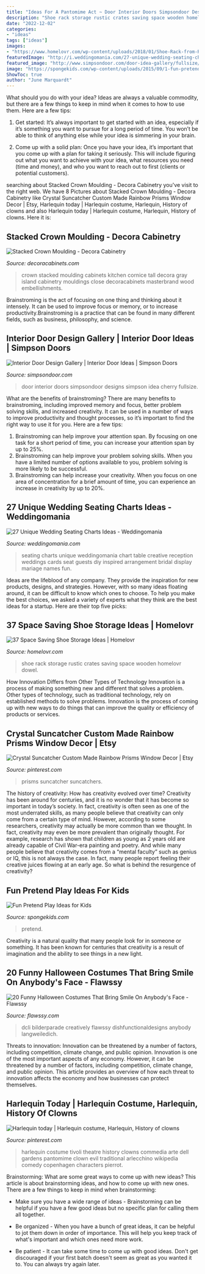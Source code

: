 ```yaml
---
title: "Ideas For A Pantomime Act ~ Door Interior Doors Simpsondoor Designs Simpson Idea Cherry Fullsize"
description: "Shoe rack storage rustic crates saving space wooden homelovr dowel"
date: "2022-12-02"
categories:
- "ideas"
tags: ["ideas"]
images:
- "https://www.homelovr.com/wp-content/uploads/2018/01/Shoe-Rack-from-Rustic-Crates.jpg"
featuredImage: "http://i.weddingomania.com/27-unique-wedding-seating-charts-ideas-5-500x698.jpg"
featured_image: "http://www.simpsondoor.com/door-idea-gallery/fullsize/720.jpg"
image: "https://spongekids.com/wp-content/uploads/2015/09/1-fun-pretend-play-ideas-for-kids.jpg"
ShowToc: true
author: "June Marquardt"
---
```



What should you do with your idea?
Ideas are always a valuable commodity, but there are a few things to keep in mind when it comes to how to use them. Here are a few tips: 
1. Get started: It’s always important to get started with an idea, especially if it’s something you want to pursue for a long period of time. You won’t be able to think of anything else while your idea is simmering in your brain.

2. Come up with a solid plan: Once you have your idea, it’s important that you come up with a plan for taking it seriously. This will include figuring out what you want to achieve with your idea, what resources you need (time and money), and who you want to reach out to first (clients or potential customers). 


	

		
searching about Stacked Crown Moulding - Decora Cabinetry you've visit to the right web. We have 8 Pictures about Stacked Crown Moulding - Decora Cabinetry like Crystal Suncatcher Custom Made Rainbow Prisms Window Decor | Etsy, Harlequin today | Harlequin costume, Harlequin, History of clowns and also Harlequin today | Harlequin costume, Harlequin, History of clowns. Here it is:
		
    
## Stacked Crown Moulding - Decora Cabinetry

<img loading=lazy src="https://www.decoracabinets.com/-/media/decora/products/mouldings_accents/stacked_crown_moulding.jpg" onerror="this.onerror=null;this.src='https://tse3.mm.bing.net/th?id=OIP.a7zdUGdKM6S-nYZHmDNorAHaLH&amp;pid=15.1';" alt="Stacked Crown Moulding - Decora Cabinetry">

_Source: decoracabinets.com_

>crown stacked moulding cabinets kitchen cornice tall decora gray island cabinetry mouldings close decoracabinets masterbrand wood embellishments. 

	

Brainstroming is the act of focusing on one thing and thinking about it intensely. It can be used to improve focus or memory, or to increase productivity.Brainstroming is a practice that can be found in many different fields, such as business, philosophy, and science.

    
## Interior Door Design Gallery | Interior Door Ideas | Simpson Doors

<img loading=lazy src="http://www.simpsondoor.com/door-idea-gallery/fullsize/720.jpg" onerror="this.onerror=null;this.src='https://tse2.mm.bing.net/th?id=OIP.p94sU_9XprhD3OZ9pWUL0wHaLH&amp;pid=15.1';" alt="Interior Door Design Gallery | Interior Door Ideas | Simpson Doors">

_Source: simpsondoor.com_

>door interior doors simpsondoor designs simpson idea cherry fullsize. 

	

What are the benefits of brainstroming?
There are many benefits to brainstroming, including improved memory and focus, better problem solving skills, and increased creativity. It can be used in a number of ways to improve productivity and thought processes, so it’s important to find the right way to use it for you. Here are a few tips: 
1. Brainstroming can help improve your attention span. By focusing on one task for a short period of time, you can increase your attention span by up to 25%. 
2. Brainstroming can help improve your problem solving skills. When you have a limited number of options available to you, problem solving is more likely to be successful. 
3. Brainstroming can help increase your creativity. When you focus on one area of concentration for a brief amount of time, you can experience an increase in creativity by up to 20%.

    
## 27 Unique Wedding Seating Charts Ideas - Weddingomania

<img loading=lazy src="http://i.weddingomania.com/27-unique-wedding-seating-charts-ideas-5-500x698.jpg" onerror="this.onerror=null;this.src='https://tse2.mm.bing.net/th?id=OIP.qsEFuKoHDHnwsCSPLAerDQHaKV&amp;pid=15.1';" alt="27 Unique Wedding Seating Charts Ideas - Weddingomania">

_Source: weddingomania.com_

>seating charts unique weddingomania chart table creative reception weddings cards seat guests diy inspired arrangement bridal display mariage names fun. 

	

Ideas are the lifeblood of any company. They provide the inspiration for new products, designs, and strategies. However, with so many ideas floating around, it can be difficult to know which ones to choose. To help you make the best choices, we asked a variety of experts what they think are the best ideas for a startup. Here are their top five picks: 

    
## 37 Space Saving Shoe Storage Ideas | Homelovr

<img loading=lazy src="https://www.homelovr.com/wp-content/uploads/2018/01/Shoe-Rack-from-Rustic-Crates.jpg" onerror="this.onerror=null;this.src='https://tse1.mm.bing.net/th?id=OIP.MSFClcfLsR4tmfAhqS_FvwHaKx&amp;pid=15.1';" alt="37 Space Saving Shoe Storage Ideas | Homelovr">

_Source: homelovr.com_

>shoe rack storage rustic crates saving space wooden homelovr dowel. 

	

How Innovation Differs from Other Types of Technology
Innovation is a process of making something new and different that solves a problem. Other types of technology, such as traditional technology, rely on established methods to solve problems. Innovation is the process of coming up with new ways to do things that can improve the quality or efficiency of products or services.

    
## Crystal Suncatcher Custom Made Rainbow Prisms Window Decor | Etsy

<img loading=lazy src="https://i.pinimg.com/736x/fc/c2/6d/fcc26d0561fdd564a6d65df69de72047.jpg" onerror="this.onerror=null;this.src='https://tse3.mm.bing.net/th?id=OIP.UiIUEJlh_cibgV8ZUXtjGwHaL3&amp;pid=15.1';" alt="Crystal Suncatcher Custom Made Rainbow Prisms Window Decor | Etsy">

_Source: pinterest.com_

>prisms suncatcher suncatchers. 

	

The history of creativity: How has creativity evolved over time?
Creativity has been around for centuries, and it is no wonder that it has become so important in today’s society. In fact, creativity is often seen as one of the most underrated skills, as many people believe that creativity can only come from a certain type of mind. However, according to some researchers, creativity may actually be more common than we thought. In fact, creativity may even be more prevalent than originally thought. For example, research has shown that children as young as 2 years old are already capable of Civil War-era painting and poetry. And while many people believe that creativity comes from a “mental faculty” such as genius or IQ, this is not always the case. In fact, many people report feeling their creative juices flowing at an early age. So what is behind the resurgence of creativity?

    
## Fun Pretend Play Ideas For Kids

<img loading=lazy src="https://spongekids.com/wp-content/uploads/2015/09/1-fun-pretend-play-ideas-for-kids.jpg" onerror="this.onerror=null;this.src='https://tse4.mm.bing.net/th?id=OIP.P25LdRZ0RV0E6_Yj0K9zGQHaKh&amp;pid=15.1';" alt="Fun Pretend Play Ideas for Kids">

_Source: spongekids.com_

>pretend. 

	

Creativity is a natural quality that many people look for in someone or something. It has been known for centuries that creativity is a result of imagination and the ability to see things in a new light.

    
## 20 Funny Halloween Costumes That Bring Smile On Anybody&#039;s Face - Flawssy

<img loading=lazy src="https://www.flawssy.com/wp-content/uploads/2016/05/Funny-Guy-Halloween-Costume-Ideas.jpg" onerror="this.onerror=null;this.src='https://tse4.mm.bing.net/th?id=OIP.Zf09jjS0mYx7iopWOecu6AHaLx&amp;pid=15.1';" alt="20 Funny Halloween Costumes That Bring Smile On Anybody&#039;s Face - Flawssy">

_Source: flawssy.com_

>dcli bilderparade creatively flawssy dishfunctionaldesigns anybody langweiledich. 

	

Threats to innovation: Innovation can be threatened by a number of factors, including competition, climate change, and public opinion.
Innovation is one of the most important aspects of any economy. However, it can be threatened by a number of factors, including competition, climate change, and public opinion. This article provides an overview of how each threat to innovation affects the economy and how businesses can protect themselves.

    
## Harlequin Today | Harlequin Costume, Harlequin, History Of Clowns

<img loading=lazy src="https://i.pinimg.com/736x/9f/36/24/9f362421fe37ffb6496bc17b25747234--harlequin-costume-tivoli-gardens.jpg" onerror="this.onerror=null;this.src='https://tse2.mm.bing.net/th?id=OIP.fSIZ8NRnAfHvbqqNtVsSmwHaLH&amp;pid=15.1';" alt="Harlequin today | Harlequin costume, Harlequin, History of clowns">

_Source: pinterest.com_

>harlequin costume tivoli theatre history clowns commedia arte dell gardens pantomime clown evil traditional arlecchino wikipedia comedy copenhagen characters pierrot. 

	

Brainstorming: What are some great ways to come up with new ideas?
This article is about brainstorming ideas, and how to come up with new ones. There are a few things to keep in mind when brainstorming: 
- Make sure you have a wide range of ideas - Brainstorming can be helpful if you have a few good ideas but no specific plan for calling them all together. 

- Be organized - When you have a bunch of great ideas, it can be helpful to jot them down in order of importance. This will help you keep track of what's important and which ones need more work. 

- Be patient - It can take some time to come up with good ideas. Don't get discouraged if your first batch doesn't seem as great as you wanted it to. You can always try again later.

